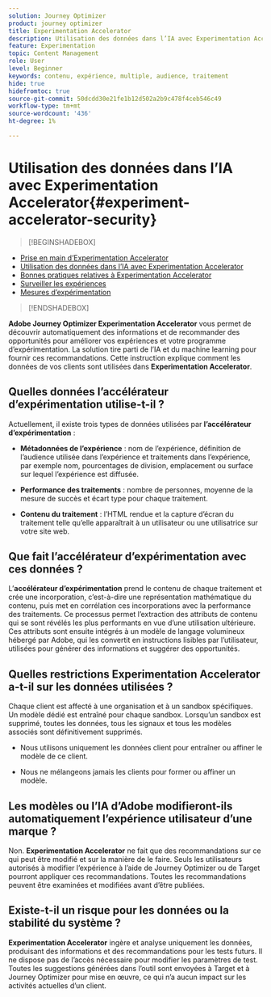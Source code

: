 ```yaml
---
solution: Journey Optimizer
product: journey optimizer
title: Experimentation Accelerator
description: Utilisation des données dans l’IA avec Experimentation Accelerator
feature: Experimentation
topic: Content Management
role: User
level: Beginner
keywords: contenu, expérience, multiple, audience, traitement
hide: true
hidefromtoc: true
source-git-commit: 50dcdd30e21fe1b12d502a2b9c478f4ceb546c49
workflow-type: tm+mt
source-wordcount: '436'
ht-degree: 1%

---
```


# Utilisation des données dans l’IA avec Experimentation Accelerator{#experiment-accelerator-security}

>[!BEGINSHADEBOX]

* [Prise en main d’Experimentation Accelerator](experiment-accelerator.md)
* [Utilisation des données dans l’IA avec Experimentation Accelerator](experiment-accelerator-security.md)
* [Bonnes pratiques relatives à Experimentation Accelerator](experiment-accelerator-best-practices.md)
* [Surveiller les expériences](experiment-accelerator-monitor.md)
* [Mesures d’expérimentation](experiment-accelerator-metrics.md)

>[!ENDSHADEBOX]

**Adobe Journey Optimizer Experimentation Accelerator** vous permet de découvrir automatiquement des informations et de recommander des opportunités pour améliorer vos expériences et votre programme d’expérimentation. La solution tire parti de l’IA et du machine learning pour fournir ces recommandations. Cette instruction explique comment les données de vos clients sont utilisées dans **Experimentation Accelerator**.

## Quelles données l’accélérateur d’expérimentation utilise-t-il ?

Actuellement, il existe trois types de données utilisées par **l’accélérateur d’expérimentation** :

* **Métadonnées de l’expérience** : nom de l’expérience, définition de l’audience utilisée dans l’expérience et traitements dans l’expérience, par exemple nom, pourcentages de division, emplacement ou surface sur lequel l’expérience est diffusée.

* **Performance des traitements** : nombre de personnes, moyenne de la mesure de succès et écart type pour chaque traitement.

* **Contenu du traitement** : l’HTML rendue et la capture d’écran du traitement telle qu’elle apparaîtrait à un utilisateur ou une utilisatrice sur votre site web.

## Que fait l’accélérateur d’expérimentation avec ces données ?

L’**accélérateur d’expérimentation** prend le contenu de chaque traitement et crée une incorporation, c’est-à-dire une représentation mathématique du contenu, puis met en corrélation ces incorporations avec la performance des traitements. Ce processus permet l’extraction des attributs de contenu qui se sont révélés les plus performants en vue d’une utilisation ultérieure. Ces attributs sont ensuite intégrés à un modèle de langage volumineux hébergé par Adobe, qui les convertit en instructions lisibles par l’utilisateur, utilisées pour générer des informations et suggérer des opportunités.

## Quelles restrictions Experimentation Accelerator a-t-il sur les données utilisées ?

Chaque client est affecté à une organisation et à un sandbox spécifiques. Un modèle dédié est entraîné pour chaque sandbox. Lorsqu’un sandbox est supprimé, toutes les données, tous les signaux et tous les modèles associés sont définitivement supprimés.

* Nous utilisons uniquement les données client pour entraîner ou affiner le modèle de ce client.

* Nous ne mélangeons jamais les clients pour former ou affiner un modèle.

## Les modèles ou l’IA d’Adobe modifieront-ils automatiquement l’expérience utilisateur d’une marque ?

Non. **Experimentation Accelerator** ne fait que des recommandations sur ce qui peut être modifié et sur la manière de le faire. Seuls les utilisateurs autorisés à modifier l’expérience à l’aide de Journey Optimizer ou de Target pourront appliquer ces recommandations. Toutes les recommandations peuvent être examinées et modifiées avant d’être publiées.

## Existe-t-il un risque pour les données ou la stabilité du système ?

**Experimentation Accelerator** ingère et analyse uniquement les données, produisant des informations et des recommandations pour les tests futurs. Il ne dispose pas de l’accès nécessaire pour modifier les paramètres de test. Toutes les suggestions générées dans l’outil sont envoyées à Target et à Journey Optimizer pour mise en œuvre, ce qui n’a aucun impact sur les activités actuelles d’un client.
